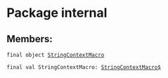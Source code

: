 # Package internal
## Members:
<pre><code class="language-scala" >final object <a href="./StringContextMacro.md">StringContextMacro</a></pre></code>
<pre><code class="language-scala" >final val StringContextMacro: <a href="./StringContextMacro$.md">StringContextMacro$</a></pre></code>

